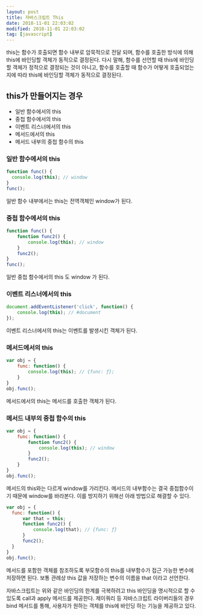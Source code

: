 ```yaml
---
layout: post
title: 자바스크립트 This
date: 2018-11-01 22:03:02
modified: 2018-11-01 22:03:02
tag: [javascript]
---
```


this는 함수가 호출되면 함수 내부로 암묵적으로 전달 되며, 함수를 호출한 방식에 의해 this에 바인딩할 객체가 동적으로 결정된다. 다시 말해, 함수를 선언할 때 this에 바인딩할 객체가 정적으로 결정되는 것이 아니고, 함수를 호출할 때 함수가 어떻게 호출되었는지에 따라 this에 바인딩할 객체가 동적으로 결정된다.

## this가 만들어지는 경우
* 일반 함수에서의 this
* 중첩 함수에서의 this
* 이벤트 리스너에서의 this
* 메서드에서의 this
* 메서드 내부의 중첩 함수의 this

### 일반 함수에서의 this 
```javascript
function func() {
  console.log(this); // window
}
func();
```

일반 함수 내부에서는 this는 전역객체인 window가 된다.

### 중첩 함수에서의 this
```javascript
function func() {
    function func2() {
        console.log(this); // window
    }
    func2();
}
func();
```

일반 중첩 함수에서의 this 도 window 가 된다.

### 이벤트 리스너에서의 this 
```javascript
document.addEventListener('click', function() {
    console.log(this); // #document
});
```

이벤트 리스너에서의 this는 이벤트를 발생시킨 객체가 된다.

### 메서드에서의 this
```javascript
var obj = {
    func: function() {
        console.log(this); // {func: ƒ};
    }
}
obj.func();
```

메서드에서의 this는 메서드를 호출한 객체가 된다.

### 메서드 내부의 중첩 함수의 this
```javascript
var obj = {
    func: function() {
        function func2() {
            console.log(this); // window
        }
        func2();
    }
}
obj.func();
```

메서드의 this와는 다르게 window를 가리킨다. 메서드의 내부함수는 결국 중첩함수이기 때문에 window를 바라본다. 이를 방지하기 위해선 아래 방법으로 해결할 수 있다.

```javascript
var obj = {
  func: function() {
      var that = this;
      function func2() {
          console.log(that); // {func: ƒ}
      }
      func2();
  }
}
obj.func();
```

메서드를 포함한 객체를 참조하도록 부모함수의 this를 내부함수가 접근 가능한 변수에 저장하면 된다. 보통 관례상 this 값을 저장하는 변수의 이름을 that 이라고 선언한다.

자바스크립트는 위와 같은 바인딩의 한계를 극복하려고 this 바인딩을 명시적으로 할 수 있도록 call과 apply 메서드를 제공한다. 제이쿼리 등 자바스크립트 라이버리들의 경우 bind 메서드를 통해, 사용자가 원하는 객체를 this에 바인딩 하는 기능을 제공하고 있다.

